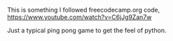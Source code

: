This is something I followed freecodecamp.org code, https://www.youtube.com/watch?v=C6jJg9Zan7w

Just a typical ping pong game to get the feel of python.
